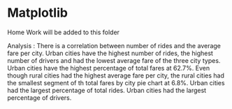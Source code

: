 # Matplotlib
Home Work will be added to this folder

Analysis :
There is a correlation between number of rides and the average fare per city. Urban cities have the highest number of rides, the highest number of drivers and had the lowest average fare of the three city types.
Urban cities have the highest percentage of total fares at 62.7%.
Even though rural cities had the highest average fare per city, the rural cities had the smallest segment of th total fares by city pie chart at 6.8%.
Urban cities had the largest percentage of total rides.
Urban cities had the largest percentage of drivers.
